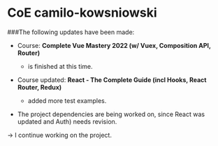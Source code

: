 # CoE camilo-kowsniowski 




###The following updates have been made:

* Course: **Complete Vue Mastery 2022 (w/ Vuex, Composition API, Router)**

	* is finished at this time.

* Course updated:
**React - The Complete Guide (incl Hooks, React Router, Redux)**
 	* added more test examples.

* The project dependencies are being worked on, since React was updated and Auth) needs revision.

->  I continue working on the project.